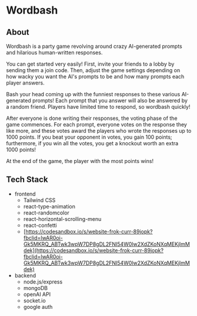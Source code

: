 # Wordbash

## About

Wordbash is a party game revolving around crazy AI-generated prompts and hilarious human-written responses.
                

You can get started very easily! First, invite your friends to a lobby by sending them a join code.
Then, adjust the game settings depending on how wacky you want the AI's prompts to be and how many prompts each player answers.


Bash your head coming up with the funniest responses to these various AI-generated prompts!
Each prompt that you answer will also be answered by a random friend. Players have limited time to respond, so wordbash quickly!


After everyone is done writing their responses, the voting phase of the game commences. For each prompt, everyone votes on the response
they like more, and these votes award the players who wrote the responses up to 1000 points. If you beat your opponent in votes, you gain 100 points; 
furthermore, if you win all the votes, you get a knockout worth an extra 1000 points!


At the end of the game, the player with the most points wins!

## Tech Stack
- frontend
    - Tailwind CSS
    - react-type-animation
    - react-randomcolor
    - react-horizontal-scrolling-menu
    - react-confetti
    - [https://codesandbox.io/s/website-frok-curr-89jopk?fbclid=IwAR0oi-Gk5MKRQ_ABTwk3wpW7DP8gDL2FNI54W0lw2XdZKoNXqMEKjlmMdek](https://codesandbox.io/s/website-frok-curr-89jopk?fbclid=IwAR0oi-Gk5MKRQ_ABTwk3wpW7DP8gDL2FNI54W0lw2XdZKoNXqMEKjlmMdek)
- backend
    - node.js/express
    - mongoDB
    - openAI API
    - socket.io
    - google auth
